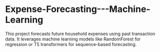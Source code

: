 # Expense-Forecasting---Machine-Learning
This project forecasts future household expenses using past transaction data. It leverages machine learning models like RandomForest for regression or T5 transformers for sequence-based forecasting.
